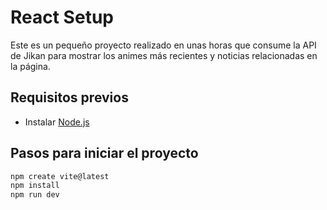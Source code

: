 # React Setup

Este es un pequeño proyecto realizado en unas horas que consume la API de Jikan para mostrar los animes más recientes y noticias relacionadas en la página.

## Requisitos previos

- Instalar [Node.js](https://nodejs.org/)

## Pasos para iniciar el proyecto

```bash
npm create vite@latest
npm install
npm run dev
```
